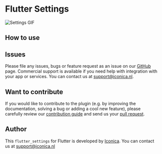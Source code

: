 # Flutter Settings

![Settings GIF](flutter_settings.gif)



## How to use


## Issues

Please file any issues, bugs or feature request as an issue on our [GitHub](https://github.com/Iconica-Development/flutter_settings/pulls) page. Commercial support is available if you need help with integration with your app or services. You can contact us at [support@iconica.nl](mailto:support@iconica.nl).

## Want to contribute

If you would like to contribute to the plugin (e.g. by improving the documentation, solving a bug or adding a cool new feature), please carefully review our [contribution guide](../CONTRIBUTING.md) and send us your [pull request](https://github.com/Iconica-Development/flutter_settings/pulls).

## Author

This `flutter_settings` for Flutter is developed by [Iconica](https://iconica.nl). You can contact us at <support@iconica.nl>
